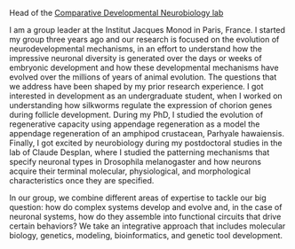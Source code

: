 Head of the <a href = "https://konstantinides-lab.com/" target="_blank">Comparative Developmental Neurobiology lab</a>

<p>I am a group leader at the Institut Jacques Monod in Paris, France. I started my group three years ago and our research is focused on the evolution of neurodevelopmental mechanisms, in an effort to understand how the impressive neuronal diversity is generated over the days or weeks of embryonic development and how these developmental mechanisms have evolved over the millions of years of animal evolution. The questions that we address have been shaped by my prior research experience. I got interested in development as an undergraduate student, when I worked on understanding how silkworms regulate the expression of chorion genes during follicle development. During my PhD, I studied the evolution of regenerative capacity using appendage regeneration as a model the appendage regeneration of an amphipod crustacean, Parhyale hawaiensis. Finally, I got excited by neurobiology during my postdoctoral studies in the lab of Claude Desplan, where I studied the patterning mechanisms that specify neuronal types in Drosophila melanogaster and how neurons acquire their terminal molecular, physiological, and morphological characteristics once they are specified.</p>
<p>In our group, we combine different areas of expertise to tackle our big question: how do complex systems develop and evolve and, in the case of neuronal systems, how do they assemble into functional circuits that drive certain behaviors? We take an integrative approach that includes molecular biology, genetics, modeling, bioinformatics, and genetic tool development.</p>
